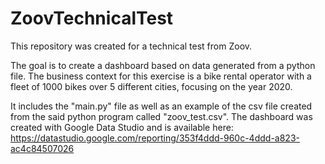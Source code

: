 # ZoovTechnicalTest

This repository was created for a technical test from Zoov. 

The goal is to create a dashboard based on data generated from a python file. The business context for this exercise is a bike rental operator with a fleet of 1000 bikes over 5 different cities, focusing on the year 2020.

It includes the "main.py" file as well as an example of the csv file created from the said python program called "zoov_test.csv". The dashboard was created with Google Data Studio and is available here: https://datastudio.google.com/reporting/353f4ddd-960c-4ddd-a823-ac4c84507026


